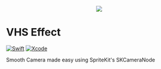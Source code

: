 <p align="center"> 
  <img src="https://thumbs.gfycat.com/GlamorousIncredibleKookaburra-small.gif">
</p>

# VHS Effect
[![Swift](https://img.shields.io/badge/Swift-5.0-orange.svg)](https://swift.org)
[![Xcode](https://img.shields.io/badge/Xcode-10.2.1-blue.svg)](https://developer.apple.com/xcode)

Smooth Camera made easy using SpriteKit's SKCameraNode
